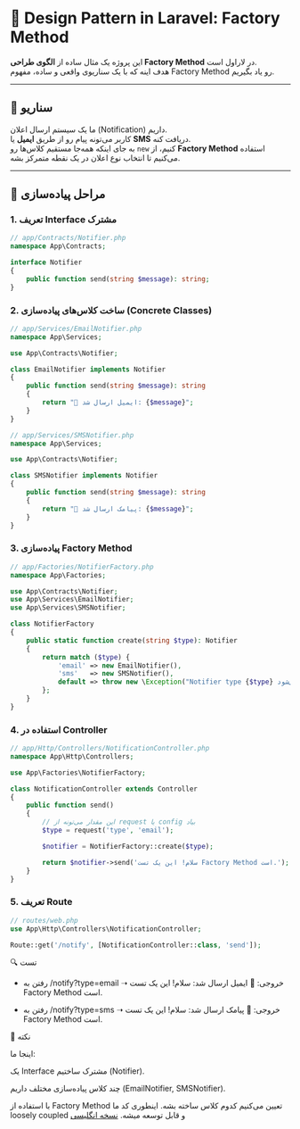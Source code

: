 # 🎨 Design Pattern in Laravel: Factory Method

این پروژه یک مثال ساده از **الگوی طراحی Factory Method** در لاراول است.  
هدف اینه که با یک سناریوی واقعی و ساده، مفهوم Factory Method رو یاد بگیریم.

---

## 📖 سناریو
ما یک سیستم ارسال اعلان (Notification) داریم.  
کاربر می‌تونه پیام رو از طریق **ایمیل** یا **SMS** دریافت کنه.  
به جای اینکه همه‌جا مستقیم کلاس‌ها رو `new` کنیم، از **Factory Method** استفاده می‌کنیم تا انتخاب نوع اعلان در یک نقطه متمرکز بشه.

---

## 🚀 مراحل پیاده‌سازی

### 1. تعریف Interface مشترک
```php
// app/Contracts/Notifier.php
namespace App\Contracts;

interface Notifier
{
    public function send(string $message): string;
}
```


### 2. ساخت کلاس‌های پیاده‌سازی (Concrete Classes)
```php
// app/Services/EmailNotifier.php
namespace App\Services;

use App\Contracts\Notifier;

class EmailNotifier implements Notifier
{
    public function send(string $message): string
    {
        return "📧 ایمیل ارسال شد: {$message}";
    }
}
```
```php
// app/Services/SMSNotifier.php
namespace App\Services;

use App\Contracts\Notifier;

class SMSNotifier implements Notifier
{
    public function send(string $message): string
    {
        return "📱 پیامک ارسال شد: {$message}";
    }
}
```

###  3. پیاده‌سازی Factory Method
```php
// app/Factories/NotifierFactory.php
namespace App\Factories;

use App\Contracts\Notifier;
use App\Services\EmailNotifier;
use App\Services\SMSNotifier;

class NotifierFactory
{
    public static function create(string $type): Notifier
    {
        return match ($type) {
            'email' => new EmailNotifier(),
            'sms'   => new SMSNotifier(),
            default => throw new \Exception("Notifier type {$type} پشتیبانی نمی‌شود."),
        };
    }
}
```


### 4. استفاده در Controller
```php
// app/Http/Controllers/NotificationController.php
namespace App\Http\Controllers;

use App\Factories\NotifierFactory;

class NotificationController extends Controller
{
    public function send()
    {
        // این مقدار می‌تونه از request یا config بیاد
        $type = request('type', 'email'); 

        $notifier = NotifierFactory::create($type);

        return $notifier->send('سلام! این یک تست Factory Method است.');
    }
}
```


### 5. تعریف Route
```php
// routes/web.php
use App\Http\Controllers\NotificationController;

Route::get('/notify', [NotificationController::class, 'send']);
```

🔍 تست

- رفتن به /notify?type=email
➝ خروجی: 📧 ایمیل ارسال شد: سلام! این یک تست Factory Method است.

- رفتن به /notify?type=sms
➝ خروجی: 📱 پیامک ارسال شد: سلام! این یک تست Factory Method است.




📌 نکته

اینجا ما:

یک Interface مشترک ساختیم (Notifier).

چند کلاس پیاده‌سازی مختلف داریم (EmailNotifier, SMSNotifier).

با استفاده از Factory Method تعیین می‌کنیم کدوم کلاس ساخته بشه.
اینطوری کد ما loosely coupled و قابل توسعه میشه.
[نسخه انگلیسی](./README.md)
